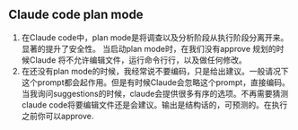 ## Claude code plan mode
1. 在Claude code中，plan mode是将调查以及分析阶段从执行阶段分离开来。显著的提升了安全性。
当启动plan mode时，在我们没有approve 规划的时候Claude 将不允许编辑文件，运行命令行行，以及做任何修改。
2. 在还没有plan mode的时候，我经常说不要编码，只是给出建议。一般请况下这个prompt都会起作用。但是有时候Claude会忽略这个prompt，直接编码。 当我询问suggestions的时候，claude会提供很多有序的选项。不再需要猜测claude code将要编辑文件还是会建议。输出是结构话的，可预测的。在执行之前你可以approve.
